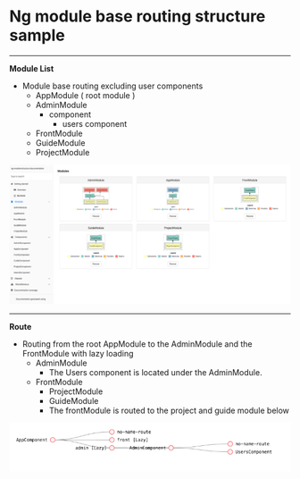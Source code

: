 # Ng module base routing structure sample

-----------------------------------------------------------------------------------------------------------------------------------------------------------

**Module List**

- Module base routing excluding user components
  - AppModule ( root module )
  - AdminModule
    - component
      - users component
  - FrontModule
  - GuideModule
  - ProjectModule

![스크린샷 2017-12-19 오전 11.37.28](https://github.com/heeyoun-song/ng-module-base-routing-structure-sample/blob/master/images/%EC%8A%A4%ED%81%AC%EB%A6%B0%EC%83%B7%202017-12-19%20%EC%98%A4%EC%A0%84%2011.37.28.png?raw=true)

-----------------------------------------------------------------------------------------------------------------------------------------------------------

**Route**

- Routing from the root AppModule to the AdminModule and the FrontModule with lazy loading
  - AdminModule
    - The Users component is located under the AdminModule.
  - FrontModule
    - ProjectModule
    - GuideModule
    - The frontModule is routed to the project and guide module below

![스크린샷 2017-12-19 오전 10.58.11](https://github.com/heeyoun-song/ng-module-base-routing-structure-sample/blob/master/images/%EC%8A%A4%ED%81%AC%EB%A6%B0%EC%83%B7%202017-12-19%20%EC%98%A4%EC%A0%84%2010.58.11.png?raw=true)
